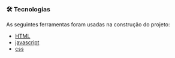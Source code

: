 ### 🛠 Tecnologias

As seguintes ferramentas foram usadas na construção do projeto:

- [HTML](https://www.w3schools.com/html/default.asp)
- [javascript](https://www.w3schools.com/js/default.asp)
- [css](https://www.w3schools.com/css/default.asp)
